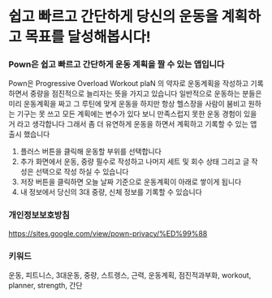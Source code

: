 # 쉽고 빠르고 간단하게 당신의 운동을 계획하고 목표를 달성해봅시다!

### Pown은 쉽고 빠르고 간단하게 운동 계획을 짤 수 있는 앱입니다

Pown은 Progressive Overload Workout plaN 의 약자로
운동계획을 작성하고 기록하면서 중량을 점진적으로 늘리자는 뜻을 가지고 있습니다
일반적으로 운동하는 분들은 미리 운동계획을 짜고 그 루틴에 맞게 운동을 하지만
항상 헬스장을 사람이 붐비고 원하는 기구는 못 쓰고 모든 계획에는 변수가 있다 보니
만족스럽지 못한 운동 경험이 있을 거 라고 생각합니다
그래서 좀 더 유연하게 운동을 하면서 계획하고 기록할 수 있는 앱 출시 했습니다

1. 플러스 버튼을 클릭해 운동할 부위를 선택합니다
2. 추가 화면에서 운동, 중량 필수로 작성하고 나머지 세트 및 회수 상태 그리고 글 작성은 선택으로 작성 하실 수 있습니다
3. 저장 버튼을 클릭하면 오늘 날짜 기준으로 운동계획이 아래로 쌓이게 됩니다
4. 내 정보에서 당신의 3대 중량, 신체 정보를 기록할 수 있습니다

### 개인정보보호방침

https://sites.google.com/view/pown-privacy/%ED%99%88

### 키워드

운동, 피트니스, 3대운동, 중량, 스트렝스, 근력, 운동계획, 점진적과부화, workout, planner, strength, 간단
